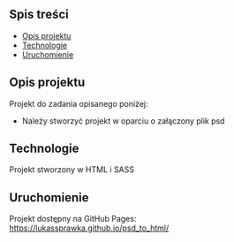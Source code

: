 ## Spis treści
* [Opis projektu](#opis-projektu)
* [Technologie](#technologie)
* [Uruchomienie](#uruchomienie)

## Opis projektu
Projekt do zadania opisanego poniżej:
* Należy stworzyć projekt w oparciu o załączony plik psd

## Technologie
Projekt stworzony w HTML i SASS

## Uruchomienie
Projekt dostępny na GitHub Pages: https://lukassprawka.github.io/psd_to_html/
